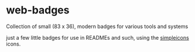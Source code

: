 # web-badges
Collection of small (83 x 36), modern badges for various tools and systems

just a few little badges for use in READMEs and such, using the <a href="https://simpleicons.org">simpleicons</a> icons.
